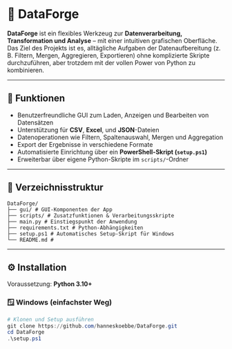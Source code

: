 # 🧰 DataForge

**DataForge** ist ein flexibles Werkzeug zur **Datenverarbeitung, Transformation und Analyse** – mit einer intuitiven grafischen Oberfläche.  
Das Ziel des Projekts ist es, alltägliche Aufgaben der Datenaufbereitung (z. B. Filtern, Mergen, Aggregieren, Exportieren) ohne komplizierte Skripte durchzuführen, aber trotzdem mit der vollen Power von Python zu kombinieren.

---

## 🚀 Funktionen

- Benutzerfreundliche GUI zum Laden, Anzeigen und Bearbeiten von Datensätzen  
- Unterstützung für **CSV**, **Excel**, und **JSON**-Dateien  
- Datenoperationen wie Filtern, Spaltenauswahl, Mergen und Aggregation  
- Export der Ergebnisse in verschiedene Formate  
- Automatisierte Einrichtung über ein **PowerShell-Skript (`setup.ps1`)**  
- Erweiterbar über eigene Python-Skripte im `scripts/`-Ordner  

---

## 🧩 Verzeichnisstruktur
```
DataForge/
├── gui/ # GUI-Komponenten der App
├── scripts/ # Zusatzfunktionen & Verarbeitungsskripte
├── main.py # Einstiegspunkt der Anwendung
├── requirements.txt # Python-Abhängigkeiten
├── setup.ps1 # Automatisches Setup-Skript für Windows
└── README.md #
```

---

## ⚙️ Installation

Voraussetzung: **Python 3.10+**

### 🪟 Windows (einfachster Weg)
```powershell
# Klonen und Setup ausführen
git clone https://github.com/hanneskoebbe/DataForge.git
cd DataForge
.\setup.ps1
```
